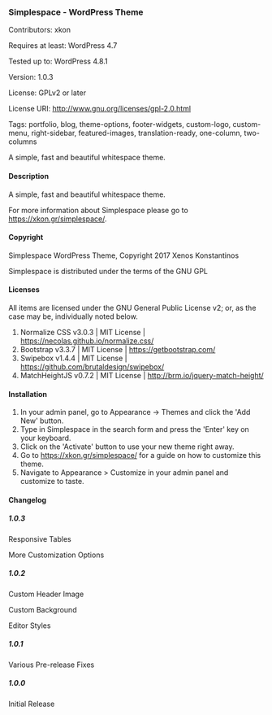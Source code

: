 ### Simplespace - WordPress Theme

Contributors: xkon

Requires at least: WordPress 4.7

Tested up to: WordPress 4.8.1

Version: 1.0.3

License: GPLv2 or later

License URI: http://www.gnu.org/licenses/gpl-2.0.html

Tags: portfolio, blog, theme-options, footer-widgets, custom-logo, custom-menu, right-sidebar, featured-images, translation-ready, one-column, two-columns

A simple, fast and beautiful whitespace theme.

#### Description

A simple, fast and beautiful whitespace theme.

For more information about Simplespace please go to https://xkon.gr/simplespace/.

#### Copyright

Simplespace WordPress Theme, Copyright 2017 Xenos Konstantinos

Simplespace is distributed under the terms of the GNU GPL

#### Licenses

All items are licensed under the GNU General Public License v2; or, as the case
may be, individually noted below.

1. Normalize CSS v3.0.3 | MIT License | https://necolas.github.io/normalize.css/
2. Bootstrap v3.3.7 | MIT License | https://getbootstrap.com/
3. Swipebox v1.4.4 | MIT License | https://github.com/brutaldesign/swipebox/
4. MatchHeightJS v0.7.2 | MIT License | http://brm.io/jquery-match-height/

#### Installation

1. In your admin panel, go to Appearance -> Themes and click the 'Add New' button.
2. Type in Simplespace in the search form and press the 'Enter' key on your keyboard.
3. Click on the 'Activate' button to use your new theme right away.
4. Go to https://xkon.gr/simplespace/ for a guide on how to customize this theme.
5. Navigate to Appearance > Customize in your admin panel and customize to taste.

#### Changelog

##### 1.0.3
Responsive Tables

More Customization Options

##### 1.0.2
Custom Header Image

Custom Background

Editor Styles

##### 1.0.1
Various Pre-release Fixes

##### 1.0.0
Initial Release
